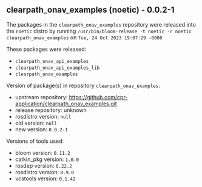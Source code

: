 ## clearpath_onav_examples (noetic) - 0.0.2-1

The packages in the `clearpath_onav_examples` repository were released into the `noetic` distro by running `/usr/bin/bloom-release -t noetic -r noetic clearpath_onav_examples` on `Tue, 24 Oct 2023 19:07:29 -0000`

These packages were released:
- `clearpath_onav_api_examples`
- `clearpath_onav_api_examples_lib`
- `clearpath_onav_examples`

Version of package(s) in repository `clearpath_onav_examples`:

- upstream repository: https://github.com/cpr-application/clearpath_onav_examples.git
- release repository: unknown
- rosdistro version: `null`
- old version: `null`
- new version: `0.0.2-1`

Versions of tools used:

- bloom version: `0.11.2`
- catkin_pkg version: `1.0.0`
- rosdep version: `0.22.2`
- rosdistro version: `0.9.0`
- vcstools version: `0.1.42`


